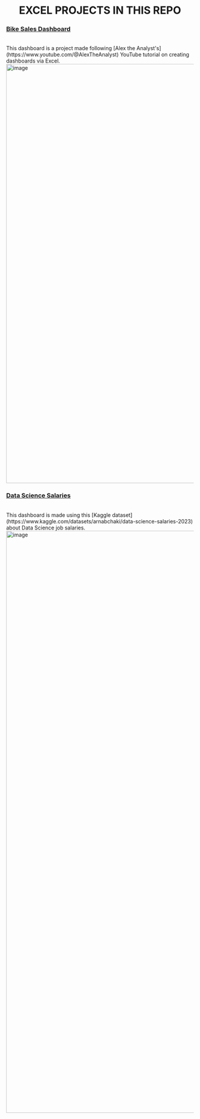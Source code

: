 <h1 align="center">EXCEL PROJECTS IN THIS REPO</h1>

### [Bike Sales Dashboard](https://github.com/denissejoyce/excel_dashboards/blob/main/bike-sales-dashboard.xlsx)
<br>
This dashboard is a project made following [Alex the Analyst's](https://www.youtube.com/@AlexTheAnalyst) YouTube tutorial on creating dashboards via Excel.
<img width="1125" alt="image" src="https://github.com/denissejoyce/excel_dashboards/assets/88027347/4c8e760c-12f2-4e0d-b0d6-f19b33f99b43" align="center">







### [Data Science Salaries](https://github.com/denissejoyce/excel_dashboards/blob/main/ds_job_salaries_dashboard.xlsx)
<br>
This dashboard is made using this [Kaggle dataset](https://www.kaggle.com/datasets/arnabchaki/data-science-salaries-2023) about Data Science job salaries.
<img width="1562" alt="image" src="https://github.com/denissejoyce/excel_dashboards/assets/88027347/3cda14bd-5215-4469-9585-2250009b24dd" align="center">




